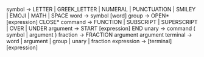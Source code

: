 symbol      -> LETTER | GREEK_LETTER | NUMERAL | PUNCTUATION | SMILEY | EMOJI | MATH | SPACE
word        -> symbol [word]
group       -> OPEN* [expression] CLOSE*
command     -> FUNCTION | SUBSCRIPT | SUPERSCRIPT | OVER | UNDER
argument    -> START [expression] END
unary       -> command ( symbol | argument )
fraction    -> FRACTION argument argument
terminal    -> word | argument | group | unary | fraction
expression  -> [terminal] [expression]